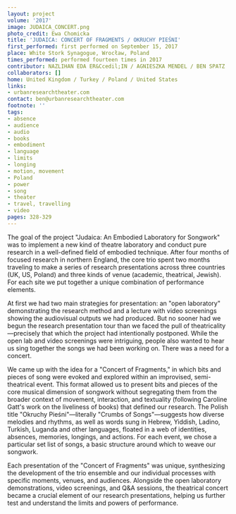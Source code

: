 ```yaml
---
layout: project
volume: '2017'
image: JUDAICA_CONCERT.png
photo_credit: Ewa Chomicka
title: 'JUDAICA: CONCERT OF FRAGMENTS / OKRUCHY PIEŚNI'
first_performed: first performed on September 15, 2017
place: White Stork Synagogue, Wrocław, Poland
times_performed: performed fourteen times in 2017
contributor: NAZLIHAN EDA ER&Ccedil;IN / AGNIESZKA MENDEL / BEN SPATZ
collaborators: []
home: United Kingdom / Turkey / Poland / United States
links:
- urbanresearchtheater.com
contact: ben@urbanresearchtheater.com
footnote: ''
tags:
- absence
- audience
- audio
- books
- embodiment
- language
- limits
- longing
- motion, movement
- Poland
- power
- song
- theater
- travel, travelling
- video
pages: 328-329
---
```


The goal of the project "Judaica: An Embodied Laboratory for Songwork" was to implement a new kind of theatre laboratory and conduct pure research in a well-defined field of embodied technique. After four months of focused research in northern England, the core trio spent two months traveling to make a series of research presentations across three countries (UK, US, Poland) and three kinds of venue (academic, theatrical, Jewish). For each site we put together a unique combination of performance elements.

At first we had two main strategies for presentation: an "open laboratory" demonstrating the research method and a lecture with video screenings showing the audiovisual outputs we had produced. But no sooner had we begun the research presentation tour than we faced the pull of theatricality—precisely that which the project had intentionally postponed. While the open lab and video screenings were intriguing, people also wanted to hear us sing together the songs we had been working on. There was a need for a concert.

We came up with the idea for a "Concert of Fragments," in which bits and pieces of song were evoked and explored within an improvised, semi-theatrical event. This format allowed us to present bits and pieces of the core musical dimension of songwork without segregating them from the broader context of movement, interaction, and textuality (following Caroline Gatt's work on the liveliness of books) that defined our research. The Polish title "Okruchy Pieśni"—literally "Crumbs of Songs"—suggests how diverse melodies and rhythms, as well as words sung in Hebrew, Yiddish, Ladino, Turkish, Luganda and other languages, floated in a web of identities, absences, memories, longings, and actions. For each event, we chose a particular set list of songs, a basic structure around which to weave our songwork.

Each presentation of the "Concert of Fragments" was unique, synthesizing the development of the trio ensemble and our individual processes with specific moments, venues, and audiences. Alongside the open laboratory demonstrations, video screenings, and Q&A sessions, the theatrical concert became a crucial element of our research presentations, helping us further test and understand the limits and powers of performance.
